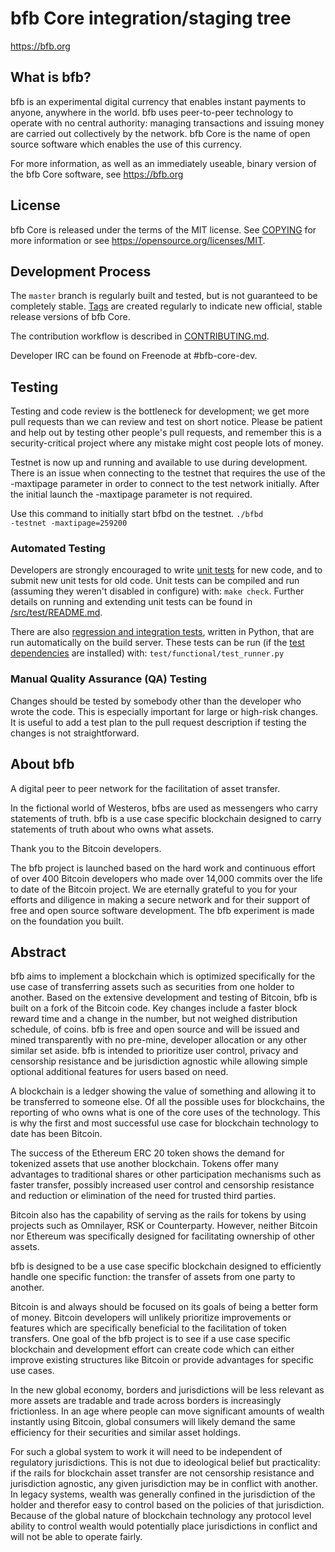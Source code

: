 bfb Core integration/staging tree
=====================================

https://bfb.org

What is bfb?
----------------

bfb is an experimental digital currency that enables instant payments to
anyone, anywhere in the world. bfb uses peer-to-peer technology to operate
with no central authority: managing transactions and issuing money are carried
out collectively by the network. bfb Core is the name of open source
software which enables the use of this currency.

For more information, as well as an immediately useable, binary version of
the bfb Core software, see https://bfb.org

License
-------

bfb Core is released under the terms of the MIT license. See [COPYING](COPYING) for more
information or see https://opensource.org/licenses/MIT.

Development Process
-------------------

The `master` branch is regularly built and tested, but is not guaranteed to be
completely stable. [Tags](https://github.com/bfbProject/bfb/tags) are created
regularly to indicate new official, stable release versions of bfb Core.

The contribution workflow is described in [CONTRIBUTING.md](CONTRIBUTING.md).

Developer IRC can be found on Freenode at #bfb-core-dev.

Testing
-------

Testing and code review is the bottleneck for development; we get more pull
requests than we can review and test on short notice. Please be patient and help out by testing
other people's pull requests, and remember this is a security-critical project where any mistake might cost people
lots of money.

Testnet is now up and running and available to use during development. There is an issue when connecting to the testnet that requires the use of the -maxtipage parameter in order to connect to the test network initially. After the initial launch the -maxtipage parameter is not required.

Use this command to initially start bfbd on the testnet. <code>./bfbd -testnet -maxtipage=259200</code>

### Automated Testing

Developers are strongly encouraged to write [unit tests](src/test/README.md) for new code, and to
submit new unit tests for old code. Unit tests can be compiled and run
(assuming they weren't disabled in configure) with: `make check`. Further details on running
and extending unit tests can be found in [/src/test/README.md](/src/test/README.md).

There are also [regression and integration tests](/test), written
in Python, that are run automatically on the build server.
These tests can be run (if the [test dependencies](/test) are installed) with: `test/functional/test_runner.py`


### Manual Quality Assurance (QA) Testing

Changes should be tested by somebody other than the developer who wrote the
code. This is especially important for large or high-risk changes. It is useful
to add a test plan to the pull request description if testing the changes is
not straightforward.


About bfb
----------------
A digital peer to peer network for the facilitation of asset transfer.



In the fictional world of Westeros, bfbs are used as messengers who carry statements of truth. bfb is a use case specific blockchain designed to carry statements of truth about who owns what assets. 



Thank you to the Bitcoin developers. 

The bfb project is launched based on the hard work and continuous effort of over 400 Bitcoin developers who made over 14,000 commits over the life to date of the Bitcoin project. We are eternally grateful to you for your efforts and diligence in making a secure network and for their support of free and open source software development.  The bfb experiment is made on the foundation you built.


Abstract
----------------
bfb aims to implement a blockchain which is optimized specifically for the use case of transferring assets such as securities from one holder to another. Based on the extensive development and testing of Bitcoin, bfb is built on a fork of the Bitcoin code. Key changes include a faster block reward time and a change in the number, but not weighed distribution schedule, of coins. bfb is free and open source and will be issued and mined transparently with no pre-mine, developer allocation or any other similar set aside. bfb is intended to prioritize user control, privacy and censorship resistance and be jurisdiction agnostic while allowing simple optional additional features for users based on need.



A blockchain is a ledger showing the value of something and allowing it to be transferred to someone else. Of all the possible uses for blockchains, the reporting of who owns what is one of the core uses of the technology.  This is why the first and most successful use case for blockchain technology to date has been Bitcoin.

The success of the Ethereum ERC 20 token shows the demand for tokenized assets that use another blockchain.  Tokens offer many advantages to traditional shares or other participation mechanisms such as faster transfer, possibly increased user control and censorship resistance and reduction or elimination of the need for trusted third parties.

Bitcoin also has the capability of serving as the rails for tokens by using projects such as Omnilayer, RSK or Counterparty. However, neither Bitcoin nor Ethereum was specifically designed for facilitating ownership of other assets. 

bfb is designed to be a use case specific blockchain designed to efficiently handle one specific function: the transfer of assets from one party to another.

Bitcoin is and always should be focused on its goals of being a better form of money. Bitcoin developers will unlikely prioritize improvements or features which are specifically beneficial to the facilitation of token transfers.  One goal of the bfb project is to see if a use case specific blockchain and development effort can create code which can either improve existing structures like Bitcoin or provide advantages for specific use cases.

In the new global economy, borders and jurisdictions will be less relevant as more assets are tradable and trade across borders is increasingly frictionless. In an age where people can move significant amounts of wealth instantly using Bitcoin, global consumers will likely demand the same efficiency for their securities and similar asset holdings.

For such a global system to work it will need to be independent of regulatory jurisdictions.  This is not due to ideological belief but practicality: if the rails for blockchain asset transfer are not censorship resistance and jurisdiction agnostic, any given jurisdiction may be in conflict with another.  In legacy systems, wealth was generally confined in the jurisdiction of the holder and therefor easy to control based on the policies of that jurisdiction. Because of the global nature of blockchain technology any protocol level ability to control wealth would potentially place jurisdictions in conflict and will not be able to operate fairly.  

